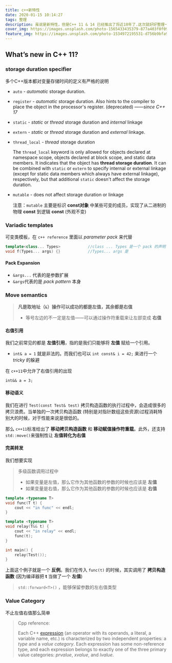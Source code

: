 ```yaml
---
title: c++新特性
date: 2020-01-15 10:14:27
tags: 整理
description: 虽说是新特性，但是C++ 11 & 14 已经推出了将近10年了.这次就好好整理一下
cover_img: https://images.unsplash.com/photo-1565433435379-877a403f0f09?ixlib=rb-1.2.1&ixid=eyJhcHBfaWQiOjEyMDd9&auto=format&fit=crop&w=967&q=80
feature_img: https://images.unsplash.com/photo-1534972195531-d756b9bfa9f2?ixlib=rb-1.2.1&ixid=eyJhcHBfaWQiOjEyMDd9&auto=format&fit=crop&w=1050&q=80
---
```


## What’s new in C++ 11?

###  storage duration specifier

多个C++版本都对变量存储时间的定义有严格的说明

- `auto` - *automatic* storage duration.

- `register` - *automatic* storage duration. Also hints to the compiler to place the object in the processor's register. (deprecated) ——*since C++ 17*

- `static` - *static* or *thread* storage duration and *internal* linkage

- `extern` - *static* or *thread* storage duration and *external* linkage.

- `thread_local` - *thread* storage duration

  The `thread_local` keyword is only allowed for objects declared at namespace scope, objects declared at block scope, and static data members. It indicates that the object has **thread storage duration**. It can be combined with `static` or `extern` to specify internal or external linkage (except for static data members which always have external linkage), respectively, but that additional `static` doesn't affect the storage duration.

- `mutable` - does not affect storage duration or linkage

  注意：`mutable` 主要是标识 **const对象** 中某些可变的成员，实现了从二进制的物理 **const** 到逻辑 **const** (外观不变)

### Variadic templates

可变类模板，在 `c++ reference` 里面以 *parameter pack* 来代替

```cpp
template<class... Types>			//class ... Types 是一个 pack 的声明	
void f(Types... args) {}			//Types... args 是
```

#### Pack Expansion

- `&args...` 代表的是参数扩展
- `&args`代表的是 *pack pattern* 本身

### Move semantics

> **凡是取地址（`&`）操作可以成功的都是左值，其余都是右值**
>
> - 等号左边的不一定是左值——可以通过操作符重载来让左部变成 **右值**

#### 右值引用

我们之前常见的都是 **左值引用**，指的是我们只能够将 **左值** 赋给一个引用。

-  `int& a = 1` 就是非法的。而我们也可以 `int const& i = 42;` 来进行一个 *tricky* 的躲避

  在 `c++11`中允许了右值引用的出现
```
int&& a = 3;
```

#### 移动语义

我们在进行 `Test(const Test& test)` 拷贝构造函数的执行过程中，会造成很多的拷贝浪费。当单独的一次拷贝构造函数 (特别是对指针数组这些资源)过程消耗特别大的时候，对于性能来说是很低的。

那么 `c++11`标准给出了 **移动拷贝构造函数** 和 **移动赋值操作符重载**。此外，还支持 `std::move()`来强制性让 **左值转化为右值**

#### 完美转发

我们想要实现

> 多级函数调用过程中
>
> - 如果变量是左值，那么它作为其他函数的参数的时候也应该是 **左值**
> - 如果变量是右值，那么它作为其他函数的参数的时候也应该是 **右值**

```cpp
template <typename T>
void func(T t) {
    cout << "in func" << endl;
}

template <typename T>
void relay(T&& t) {
    cout << "in relay" << endl;
    func(t);
}

int main() {
    relay(Test());
}
```

上面这个例子就是一个 **反例**。我们在传入 `func(t)` 的时候，其实调用了 **拷贝构造函数** (因为编译器把 **t** 当做了一个 **左值**)

> `std::forward<T>()` ，能够保留参数的左右值类型

### Value Category

不止左值右值那么简单

> Cpp reference:
>
> Each C++ [expression](https://en.cppreference.com/w/cpp/language/expressions) (an operator with its operands, a literal, a variable name, etc.) is characterized by two independent properties: a *type* and a *value category*. Each expression has some non-reference type, and each expression belongs to exactly one of the three primary value categories: *prvalue*, *xvalue*, and *lvalue*.



